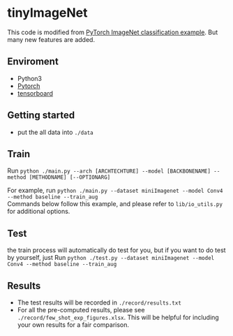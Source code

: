 # tinyImageNet

This code is modified from [PyTorch ImageNet classification example](https://github.com/pytorch/examples/tree/master/imagenet). But many new features are added.


## Enviroment
 - Python3
 - [Pytorch](http://pytorch.org/)
 - [tensorboard](https://www.tensorflow.org/tensorboard)

## Getting started
* put the all data into `./data`

## Train
Run
```python ./main.py --arch [ARCHTECHTURE] --model [BACKBONENAME] --method [METHODNAME] [--OPTIONARG]```

For example, run `python ./main.py --dataset miniImagenet --model Conv4 --method baseline --train_aug`  
Commands below follow this example, and please refer to `lib/io_utils.py` for additional options.


## Test
the train process will automatically do test for you, but if you want to do test by yourself, just
Run
```python ./test.py --dataset miniImagenet --model Conv4 --method baseline --train_aug```

## Results
* The test results will be recorded in `./record/results.txt`
* For all the pre-computed results, please see `./record/few_shot_exp_figures.xlsx`. This will be helpful for including your own results for a fair comparison.
